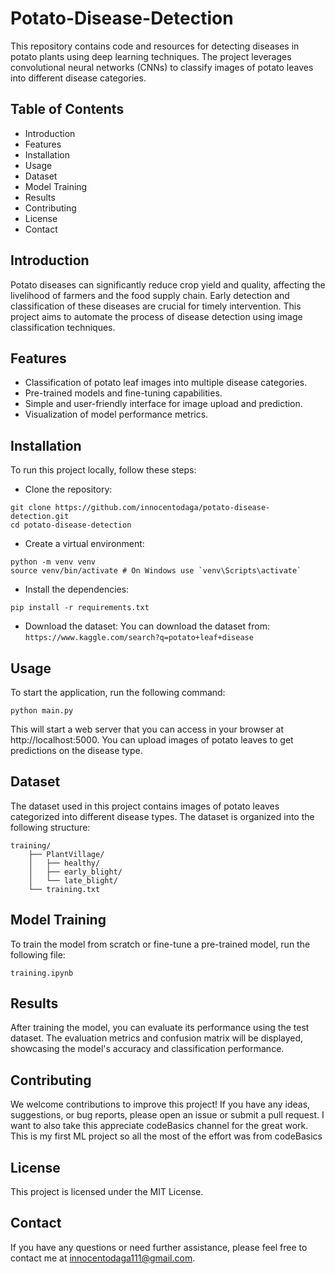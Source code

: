 # Potato-Disease-Detection
This repository contains code and resources for detecting diseases in potato plants using deep learning techniques. The project leverages convolutional neural networks (CNNs) to classify images of potato leaves into different disease categories.

## Table of Contents
* Introduction
* Features
* Installation
* Usage
* Dataset
* Model Training
* Results
* Contributing
* License
* Contact

## Introduction
Potato diseases can significantly reduce crop yield and quality, affecting the livelihood of farmers and the food supply chain. Early detection and classification of these diseases are crucial for timely intervention. This project aims to automate the process of disease detection using image classification techniques.

## Features
* Classification of potato leaf images into multiple disease categories.
* Pre-trained models and fine-tuning capabilities.
* Simple and user-friendly interface for image upload and prediction.
* Visualization of model performance metrics.

## Installation
To run this project locally, follow these steps:
* Clone the repository:
```
git clone https://github.com/innocentodaga/potato-disease-detection.git
cd potato-disease-detection
```
* Create a virtual environment:
```
python -m venv venv
source venv/bin/activate # On Windows use `venv\Scripts\activate`
```
* Install the dependencies:
```
pip install -r requirements.txt
```
* Download the dataset:
You can download the dataset from:
```https://www.kaggle.com/search?q=potato+leaf+disease```

## Usage 
To start the application, run the following command:
```
python main.py
```
This will start a web server that you can access in your browser at http://localhost:5000. You can upload images of potato leaves to get predictions on the disease type.

## Dataset
The dataset used in this project contains images of potato leaves categorized into different disease types. The dataset is organized into the following structure:
```
training/
    ├── PlantVillage/
    │   ├── healthy/
    │   ├── early_blight/
    │   └── late_blight/
    └── training.txt
```

## Model Training
To train the model from scratch or fine-tune a pre-trained model, run the following file:
```
training.ipynb
```

## Results
After training the model, you can evaluate its performance using the test dataset. The evaluation metrics and confusion matrix will be displayed, showcasing the model's accuracy and classification performance.

## Contributing
We welcome contributions to improve this project! If you have any ideas, suggestions, or bug reports, please open an issue or submit a pull request.
I want to also take this appreciate codeBasics channel for the great work. This is my first ML project so all the most of the effort was from codeBasics

## License
This project is licensed under the MIT License.

## Contact
If you have any questions or need further assistance, please feel free to contact me at innocentodaga111@gmail.com.

